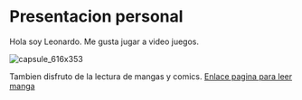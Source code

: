 # Presentacion personal

Hola soy Leonardo.
Me gusta jugar a video juegos.


![capsule_616x353](https://github.com/Nardo104/Nardo104/assets/164507058/61523bed-dfcb-4ae8-9f92-f4cfe1cf190a)


Tambien disfruto de la lectura de mangas y comics.
[Enlace pagina para leer manga](https://visortmo.com/)


